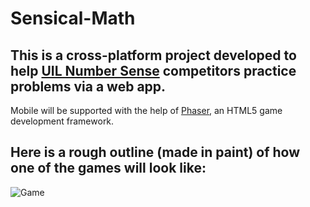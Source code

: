 # Sensical-Math
## This is a cross-platform project developed to help [UIL Number Sense](https://www.uiltexas.org/academics/stem/number-sense) competitors practice problems via a web app. 
 Mobile will be supported with the help of [Phaser](https://phaser.io), an HTML5 game development framework.

## Here is a rough outline (made in paint) of how one of the games will look like: 
![Game](https://github.com/Izzy129/Sensical-Math/assets/25886371/083236cb-fe29-4cc1-bc4e-12f92358b515)
